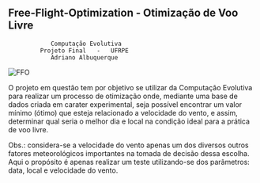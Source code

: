 ## Free-Flight-Optimization - Otimização de Voo Livre
                Computação Evolutiva
             Projeto Final   -   UFRPE
                Adriano Albuquerque
![FFO](https://user-images.githubusercontent.com/102529232/204162033-f3dee615-3cec-453c-acca-1b63306aac5c.png)

O projeto em questão tem por objetivo se utilizar da Computação Evolutiva para realizar um processo de otimização onde, mediante uma base de dados criada em carater experimental, seja possível encontrar um valor mínimo (ótimo) que esteja relacionado a velocidade do vento, e assim, determinar qual seria o melhor dia e local na condição ideal para a prática de voo livre.

Obs.: considera-se a velocidade do vento apenas um dos diversos outros fatores meteorológicos importantes na tomada de decisão dessa escolha. Aqui o propósito é apenas realizar um teste utilizando-se dos parâmetros: data, local e velocidade do vento.

